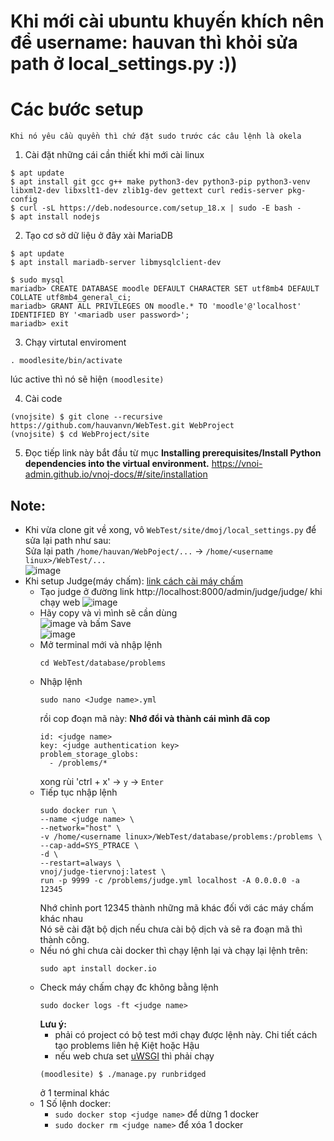 # Khi mới cài ubuntu khuyến khích nên để username: hauvan thì khỏi sửa path ở local_settings.py :))
# Các bước setup
`Khi nó yêu cầu quyền thì chứ đặt sudo trước các câu lệnh là okela`
1. Cài đặt những cái cần thiết khi mới cài linux
```
$ apt update
$ apt install git gcc g++ make python3-dev python3-pip python3-venv libxml2-dev libxslt1-dev zlib1g-dev gettext curl redis-server pkg-config
$ curl -sL https://deb.nodesource.com/setup_18.x | sudo -E bash -
$ apt install nodejs
```

2. Tạo cơ sở dữ liệu ở đây xài MariaDB
```
$ apt update
$ apt install mariadb-server libmysqlclient-dev

$ sudo mysql
mariadb> CREATE DATABASE moodle DEFAULT CHARACTER SET utf8mb4 DEFAULT COLLATE utf8mb4_general_ci;
mariadb> GRANT ALL PRIVILEGES ON moodle.* TO 'moodle'@'localhost' IDENTIFIED BY '<mariadb user password>';
mariadb> exit
```
3. Chạy virtutal enviroment
```
. moodlesite/bin/activate
```
lúc active thì nó sẽ hiện `(moodlesite)`

4. Cài code
```
(vnojsite) $ git clone --recursive https://github.com/hauvanvn/WebTest.git WebProject
(vnojsite) $ cd WebProject/site
```
5. Đọc tiếp link này bắt đầu từ mục **Installing prerequisites/Install Python dependencies into the virtual environment.** https://vnoi-admin.github.io/vnoj-docs/#/site/installation

## Note:
- Khi vừa clone git về xong, vô `WebTest/site/dmoj/local_settings.py` để sửa lại path như sau:\
  Sửa lại path `/home/hauvan/WebPoject/...` -> `/home/<username linux>/WebTest/...` \
  ![image](https://github.com/hauvanvn/WebTest/assets/83352342/46a8b215-3324-4ac9-aa7c-4e1bd4a350eb)
- Khi setup Judge(máy chấm): [link cách cài máy chấm](https://vnoi-admin.github.io/vnoj-docs/#/judge/setting_up_a_judge)
  - Tạo judge ở đường link http://localhost:8000/admin/judge/judge/ khi chạy web
    ![image](https://github.com/hauvanvn/WebTest/assets/83352342/aee51a73-4110-4ef9-8cca-2cab2dc6ef40)
  - Hãy copy <Judge name> và <Authentication key> vì mình sẽ cần dùng\
    ![image](https://github.com/hauvanvn/WebTest/assets/83352342/1e2a9194-45b2-44cd-8446-b88727a4f6b3)
    và bấm Save\
    ![image](https://github.com/hauvanvn/WebTest/assets/83352342/2a83672e-0572-4141-8b74-8f01d632dfe0)
  - Mở terminal mới và nhập lệnh
    ```
    cd WebTest/database/problems
    ```
  - Nhập lệnh
    ```
    sudo nano <Judge name>.yml
    ```
    rồi cop đoạn mã này: **Nhớ đổi <judge name> và <judge authentication key> thành cái mình đã cop**
    ```
    id: <judge name>
    key: <judge authentication key>
    problem_storage_globs:
      - /problems/*
    ```
    xong rùi 'ctrl + x' -> `y` -> `Enter`
  - Tiếp tục nhập lệnh
    ```
    sudo docker run \
    --name <judge name> \
    --network="host" \
    -v /home/<username linux>/WebTest/database/problems:/problems \
    --cap-add=SYS_PTRACE \
    -d \
    --restart=always \
    vnoj/judge-tiervnoj:latest \
    run -p 9999 -c /problems/judge.yml localhost -A 0.0.0.0 -a 12345
    ```
    Nhớ chỉnh port 12345 thành những mã khác đối với các máy chấm khác nhau\
    Nó sẽ cài đặt bộ dịch nếu chưa cài bộ dịch và sẽ ra đoạn mã thì thành công.
  - Nếu nó ghi chưa cài docker thì chạy lệnh lại và chạy lại lệnh trên:
    ```
    sudo apt install docker.io
    ```
  - Check máy chấm chạy đc không bằng lệnh
    ```
    sudo docker logs -ft <judge name>
    ```
    **Lưu ý:**
    - phải có project có bộ test mới chạy được lệnh này. Chi tiết cách tạo problems liên hệ Kiệt hoặc Hậu
    - nếu web chưa set [uWSGI](https://vnoi-admin.github.io/vnoj-docs/#/site/installation?id=setting-up-uwsgi) thì phải chạy
    ```
    (moodlesite) $ ./manage.py runbridged
    ```
    ở 1 terminal khác
  - 1 Số lệnh docker:
    - `sudo docker stop <judge name>` để dừng 1 docker
    - `sudo docker rm <judge name>` để xóa 1 docker
